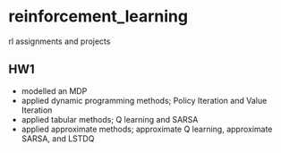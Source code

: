 # reinforcement_learning
rl assignments and projects

HW1
---

- modelled an MDP
- applied dynamic programming methods; Policy Iteration and Value Iteration
- applied tabular methods; Q learning and SARSA
- applied approximate methods; approximate Q learning, approximate SARSA, and LSTDQ 
